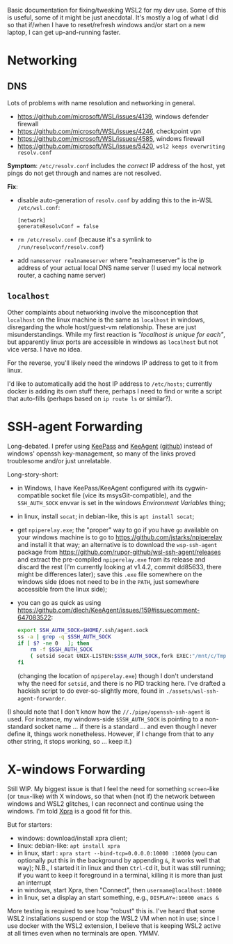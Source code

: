 Basic documentation for fixing/tweaking WSL2 for my dev use. Some of
this is useful, some of it might be just anecdotal. It's mostly a log
of what I did so that if/when I have to reset/refresh windows and/or
start on a new laptop, I can get up-and-running faster.

# Networking

## DNS

Lots of problems with name resolution and networking in general.

- https://github.com/microsoft/WSL/issues/4139, windows defender firewall
- https://github.com/microsoft/WSL/issues/4246, checkpoint vpn
- https://github.com/microsoft/WSL/issues/4585, windows firewall
- https://github.com/microsoft/WSL/issues/5420, `wsl2 keeps
  overwriting resolv.conf`

**Symptom**: `/etc/resolv.conf` includes the *correct* IP address of the
host, yet pings do not get through and names are not resolved.

**Fix**:

- disable auto-generation of `resolv.conf` by adding this to the
  in-WSL `/etc/wsl.conf`:

    ```
    [network]
    generateResolvConf = false
    ```

- `rm /etc/resolv.conf` (because it's a symlink to
  `/run/resolvconf/resolv.conf`)

- add `nameserver realnameserver` where "realnameserver" is the ip
  address of your actual local DNS name server (I used my local
  network router, a caching name server)

## `localhost`

Other complaints about networking involve the misconception that
`localhost` on the linux machine is the same as `localhost` in
windows, disregarding the whole host/guest-vm relationship. These are
just misunderstandings. While my first reaction is *"localhost is
unique for each"*, but apparently linux ports are accessible in
windows as `localhost` but not vice versa. I have no idea.

For the reverse, you'll likely need the windows IP address to get to
it from linux.

I'd like to automatically add the host IP address to `/etc/hosts`;
currently docker is adding its own stuff there, perhaps I need to find
or write a script that auto-fills (perhaps based on `ip route ls` or
similar?).

# SSH-agent Forwarding

Long-debated. I prefer using [KeePass](https://keepass.info/) and
[KeeAgent](https://lechnology.com/software/keeagent/)
([github](https://github.com/dlech/KeeAgent/)) instead of windows'
openssh key-management, so many of the links proved troublesome and/or
just unrelatable.

Long-story-short:

- in Windows, I have KeePass/KeeAgent configured with its
  cygwin-compatible socket file (vice its msysGit-compatible), and the
  `SSH_AUTH_SOCK` envvar is set in the windows *Environment Variables*
  thing;

- in linux, install `socat`; in debian-like, this is `apt install socat`;

- get `npiperelay.exe`; the "proper" way to go if you have `go`
  available on your windows machine is to go to
  https://github.com/jstarks/npiperelay and install it that way; an
  alternative is to download the `wsp-ssh-agent` package from
  https://github.com/rupor-github/wsl-ssh-agent/releases and extract
  the pre-compiled `npiperelay.exe` from its release and discard the
  rest (I'm currently looking at v1.4.2, commit dd85633, there might
  be differences later); save this `.exe` file somewhere on the
  windows side (does not need to be in the `PATH`, just somewhere
  accessible from the linux side);

- you can go as quick as using
  https://github.com/dlech/KeeAgent/issues/159#issuecomment-647083522:

    ```bash
    export SSH_AUTH_SOCK=$HOME/.ssh/agent.sock
    ss -a | grep -q $SSH_AUTH_SOCK
    if [ $? -ne 0   ]; then
        rm -f $SSH_AUTH_SOCK
        ( setsid socat UNIX-LISTEN:$SSH_AUTH_SOCK,fork EXEC:"/mnt/c/Tmp/npiperelay.exe -ei -s //./pipe/openssh-ssh-agent",nofork & ) >/dev/null 2>&1
    fi
    ```

    (changing the location of `npiperelay.exe`) though I don't
    understand why the need for `setsid`, and there is no PID tracking
    here. I've drafted a hackish script to do ever-so-slightly more,
    found in `./assets/wsl-ssh-agent-forwarder`.

(I should note that I don't know how the `//./pipe/openssh-ssh-agent`
is used. For instance, my windows-side `$SSH_AUTH_SOCK` is pointing to
a non-standard socket name ... if there is a standard ... and even
though I never define it, things work nonetheless. However, if I
change from that to any other string, it stops working, so ... keep
it.)

# X-windows Forwarding

Still WIP. My biggest issue is that I feel the need for something
`screen`-like (or `tmux`-like) with X windows, so that when (not if)
the network between windows and WSL2 glitches, I can reconnect and
continue using the windows. I'm told [Xpra](https://xpra.org/) is a
good fit for this.

But for starters:

- windows: download/install xpra client;
- linux: debian-like: `apt install xpra`
- in linux, start : `xpra start --bind-tcp=0.0.0.0:10000 :10000` (you
  can optionally put this in the background by appending `&`, it works
  well that way); N.B., I started it in linux and then `Ctrl-C`d it,
  but it was still running; if you want to keep it foreground in a
  terminal, killing it is more than just an interrupt
- in windows, start Xpra, then "Connect", then `username@localhost:10000`
- in linux, set a display an start something, e.g., `DISPLAY=:10000 emacs &`

More testing is required to see how "robust" this is. I've heard that
some WSL2 installations suspend or stop the WSL2 VM when not in use;
since I use docker with the WSL2 extension, I believe that is keeping
WSL2 active at all times even when no terminals are open. YMMV.

